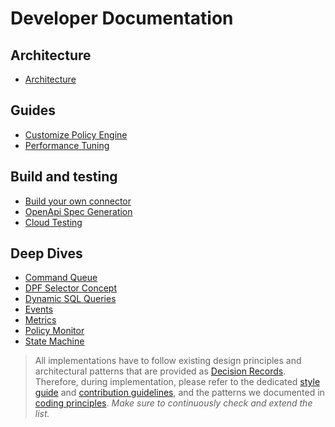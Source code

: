 # Developer Documentation

## Architecture
- [Architecture](architecture/)

## Guides
- [Customize Policy Engine](policy-engine.md)
- [Performance Tuning](performance-tuning.md)

## Build and testing
- [Build your own connector](build-your-own-connector.md)
- [OpenApi Spec Generation](openapi.md)
- [Cloud Testing](cloud_testing.md)

## Deep Dives
- [Command Queue](command-queue.md)
- [DPF Selector Concept](dpf_selector.md)
- [Dynamic SQL Queries](sql_queries.md)
- [Events](events.md)
- [Metrics](metrics.md)
- [Policy Monitor](policy-monitor.md)
- [State Machine](state-machine.md)


> All implementations have to follow existing design principles and architectural patterns that are provided as
> [Decision Records](decision-records/README.md). Therefore, during implementation, please refer to the dedicated
> [style guide](https://github.com/eclipse-edc/.github/blob/main/contributing/styleguide.md) and
> [contribution guidelines](https://github.com/eclipse-edc/.github/blob/main/CONTRIBUTING.md), and the patterns we
> documented in [coding principles](https://github.com/eclipse-edc/.github/blob/main/contributing/coding-principles.md).
> _Make sure to continuously check and extend the list._
